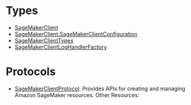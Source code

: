 # Types

  - [SageMakerClient](/aws-sdk-swift/reference/0.x/AWSSageMaker/SageMakerClient)
  - [SageMakerClient.SageMakerClientConfiguration](/aws-sdk-swift/reference/0.x/AWSSageMaker/SageMakerClient_SageMakerClientConfiguration)
  - [SageMakerClientTypes](/aws-sdk-swift/reference/0.x/AWSSageMaker/SageMakerClientTypes)
  - [SageMakerClientLogHandlerFactory](/aws-sdk-swift/reference/0.x/AWSSageMaker/SageMakerClientLogHandlerFactory)

# Protocols

  - [SageMakerClientProtocol](/aws-sdk-swift/reference/0.x/AWSSageMaker/SageMakerClientProtocol):
    Provides APIs for creating and managing Amazon SageMaker resources.
    Other Resources:
